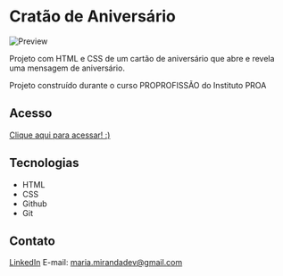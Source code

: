 # Cratão de Aniversário

![Preview](https://github.com/MaduSales/BirthdayCard/assets/166547195/cac2952a-e51d-48d7-8aed-41bc660a23f5)

Projeto com HTML e CSS de um cartão de aniversário que abre e revela uma mensagem de aniversário.

Projeto construído durante o curso PROPROFISSÃO do Instituto PROA


## Acesso

[Clique aqui para acessar! :)](https://madusales.github.io/BirthdayCard/)

## Tecnologias
- HTML
- CSS
- Github
- Git

## Contato
[LinkedIn](https://www.linkedin.com/in/mariaeduardasales)
E-mail: maria.mirandadev@gmail.com
